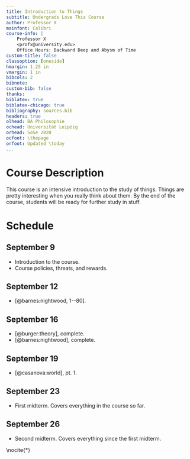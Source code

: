 ```yaml
---
title: Introduction to Things
subtitle: Undergrads Love This Course
author: Professor X 
mainfont: Calibri
course-info: |
    Professor X  
    <profx@university.edu>  
    Office Hours: Backward Deep and Abysm of Time
custom-title: false
classoption: [oneside]
hmargin: 1.25 in
vmargin: 1 in
bibcols: 2
bibnote:
custom-bib: false
thanks:
biblatex: true
biblatex-chicago: true
bibliography: sources.bib
headers: true
olhead: BA Philosophie
ochead: Universität Leipzig
orhead: SoSe 2020
ocfoot: \thepage
orfoot: Updated \today
...
```


# Course Description

This course is an intensive introduction to the study of things. Things are pretty interesting when you really think about them. By the end of the course, students will be ready for further study in stuff.

# Schedule

## September 9

- Introduction to the course.
- Course policies, threats, and rewards.

## September 12

- [@barnes:nightwood, 1--80].

## September 16

- [@burger:theory], complete.
- [@barnes:nightwood], complete.

## September 19

- [@casanova:world], pt. 1.

## September 23

- First midterm. Covers everything in the course so far.

## September 26

- Second midterm. Covers everything since the first midterm.

\nocite{*}